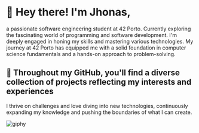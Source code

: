 # 👋 Hey there! I'm Jhonas,
a passionate software engineering student at 42 Porto.
Currently exploring the fascinating world of programming and software development.
I'm deeply engaged in honing my skills and mastering various technologies.
My journey at 42 Porto has equipped me with a solid foundation in computer science fundamentals and a hands-on approach to problem-solving.

## 🚀 Throughout my GitHub, you'll find a diverse collection of projects reflecting my interests and experiences
I thrive on challenges and love diving into new technologies, continuously expanding my knowledge and pushing the boundaries of what I can create.

![giphy](https://github.com/Jburlama/Jburlama/assets/132925534/b8a9678d-e6d2-44be-8a5a-546a6d71c0a5)
